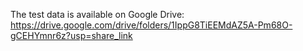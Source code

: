 The test data is available on Google Drive: https://drive.google.com/drive/folders/1IppG8TiEEMdAZ5A-Pm68O-gCEHYmnr6z?usp=share_link